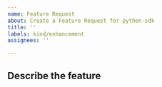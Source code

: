 ```yaml
---
name: Feature Request
about: Create a Feature Request for python-sdk
title: ''
labels: kind/enhancement
assignees: ''

---
```

## Describe the feature
